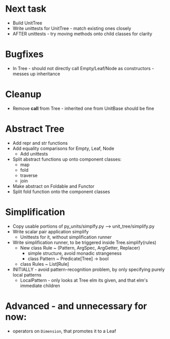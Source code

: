
# Next task
* Build UnitTree
* Write unittests for UnitTree - match existing ones closely
* AFTER unittests - try moving methods onto child classes for clarity

# Bugfixes
* In Tree - should not directly call Empty/Leaf/Node as constructors - messes up inheritance

# Cleanup
* Remove __call__ from Tree - inherited one from UnitBase should be fine

# Abstract Tree
* Add repr and str functions
* Add equality comparisons for Empty, Leaf, Node
    - Add unittests
* Split abstract functions up onto component classes:
    - map
    - fold
    - traverse
    - join
* Make abstract on Foldable and Functor
* Split fold function onto the component classes

# Simplification
* Copy usable portions of py_units/simplfy.py --> unit_tree/simplify.py
* Write scalar pair application simplify
    - Unittests for it, without simplification runner
* Write simplification runner, to be triggered inside Tree.simplify(rules)
    - New class Rule ~ (Pattern, ArgSpec, ArgGetter, Replacer)
        + simple structure, avoid monadic strangeness
        + class Pattern ~ Predicate[Tree] -> bool
    - class Rules ~ List[Rule]
* INITIALLY - avoid pattern-recognition problem, by only specifying purely local patterns
    - LocalPattern - only looks at Tree elm its given, and that elm's immediate children

# Advanced - and unnecessary for now:
* operators on `Dimension`, that promotes it to a Leaf
